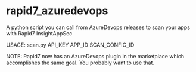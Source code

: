 # rapid7_azuredevops
A python script you can call from AzureDevops releases to scan your apps with Rapid7 InsightAppSec

USAGE: scan.py API_KEY APP_ID SCAN_CONFIG_ID

NOTE: Rapid7 now has an AzureDevops plugin in the marketplace which accomplishes the same goal.  You probably want to use that.
